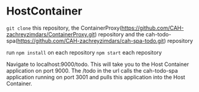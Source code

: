 # HostContainer
`git clone` this repository, the ContainerProxy(https://github.com/CAH-zachreyzimdars/ContainerProxy.git) repository and the cah-todo-spa(https://github.com/CAH-zachreyzimdars/cah-spa-todo.git) repository

run `npm install` on each repository
`npm start` each repository

Navigate to localhost:9000/todo. This will take you to the Host Container application on port 9000. The /todo in the url calls the cah-todo-spa application running on port 3001 and pulls this application into the Host Container.

